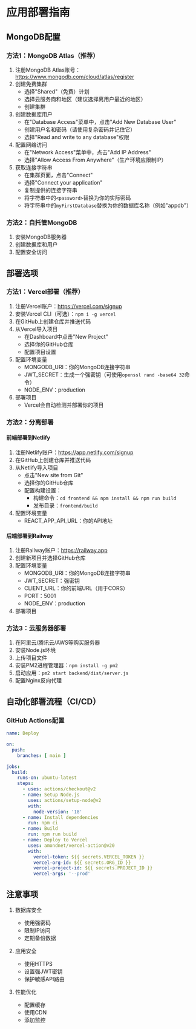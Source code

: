 # 应用部署指南

## MongoDB配置

### 方法1：MongoDB Atlas（推荐）

1. 注册MongoDB Atlas账号：https://www.mongodb.com/cloud/atlas/register
2. 创建免费集群
   - 选择"Shared"（免费）计划
   - 选择云服务商和地区（建议选择离用户最近的地区）
   - 创建集群
3. 创建数据库用户
   - 在"Database Access"菜单中，点击"Add New Database User"
   - 创建用户名和密码（请使用复杂密码并记住它）
   - 选择"Read and write to any database"权限
4. 配置网络访问
   - 在"Network Access"菜单中，点击"Add IP Address"
   - 选择"Allow Access From Anywhere"（生产环境应限制IP）
5. 获取连接字符串
   - 在集群页面，点击"Connect"
   - 选择"Connect your application"
   - 复制提供的连接字符串
   - 将字符串中的`<password>`替换为你的实际密码
   - 将字符串中的`myFirstDatabase`替换为你的数据库名称（例如"appdb"）

### 方法2：自托管MongoDB

1. 安装MongoDB服务器
2. 创建数据库和用户
3. 配置安全访问

## 部署选项

### 方法1：Vercel部署（推荐）

1. 注册Vercel账户：https://vercel.com/signup
2. 安装Vercel CLI（可选）：`npm i -g vercel`
3. 在GitHub上创建仓库并推送代码
4. 从Vercel导入项目
   - 在Dashboard中点击"New Project"
   - 选择你的GitHub仓库
   - 配置项目设置
5. 配置环境变量
   - MONGODB_URI：你的MongoDB连接字符串
   - JWT_SECRET：生成一个强密钥（可使用`openssl rand -base64 32`命令）
   - NODE_ENV：production
6. 部署项目
   - Vercel会自动检测并部署你的项目

### 方法2：分离部署

#### 前端部署到Netlify

1. 注册Netlify账户：https://app.netlify.com/signup
2. 在GitHub上创建仓库并推送代码
3. 从Netlify导入项目
   - 点击"New site from Git"
   - 选择你的GitHub仓库
   - 配置构建设置：
     - 构建命令：`cd frontend && npm install && npm run build`
     - 发布目录：`frontend/build`
4. 配置环境变量
   - REACT_APP_API_URL：你的API地址

#### 后端部署到Railway

1. 注册Railway账户：https://railway.app
2. 创建新项目并选择GitHub仓库
3. 配置环境变量
   - MONGODB_URI：你的MongoDB连接字符串
   - JWT_SECRET：强密钥
   - CLIENT_URL：你的前端URL（用于CORS）
   - PORT：5001
   - NODE_ENV：production
4. 部署项目

### 方法3：云服务器部署

1. 在阿里云/腾讯云/AWS等购买服务器
2. 安装Node.js环境
3. 上传项目文件
4. 安装PM2进程管理器：`npm install -g pm2`
5. 启动应用：`pm2 start backend/dist/server.js`
6. 配置Nginx反向代理

## 自动化部署流程（CI/CD）

### GitHub Actions配置

```yaml
name: Deploy

on:
  push:
    branches: [ main ]

jobs:
  build:
    runs-on: ubuntu-latest
    steps:
      - uses: actions/checkout@v2
      - name: Setup Node.js
        uses: actions/setup-node@v2
        with:
          node-version: '18'
      - name: Install dependencies
        run: npm ci
      - name: Build
        run: npm run build
      - name: Deploy to Vercel
        uses: amondnet/vercel-action@v20
        with:
          vercel-token: ${{ secrets.VERCEL_TOKEN }}
          vercel-org-id: ${{ secrets.ORG_ID }}
          vercel-project-id: ${{ secrets.PROJECT_ID }}
          vercel-args: '--prod'
```

## 注意事项

1. 数据库安全
   - 使用强密码
   - 限制IP访问
   - 定期备份数据

2. 应用安全
   - 使用HTTPS
   - 设置强JWT密钥
   - 保护敏感API路由

3. 性能优化
   - 配置缓存
   - 使用CDN
   - 添加监控 